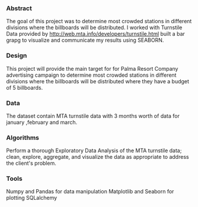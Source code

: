 ### Abstract
The goal of this project was to determine most crowded stations in different divisions where the billboards will be distributed. I worked with Turnstile Data provided by http://web.mta.info/developers/turnstile.html
   built a bar grapg to visualize and communicate my results using SEABORN.
   
 ### Design

This project will provide the main target for for Palma Resort Company advertising campaign to determine most crowded stations in different divisions where the billboards will be distributed where they have a budget of 5 billboards.



### Data
The dataset contain MTA turnstile data
with 3 months worth of data for january ,february and march.



### Algorithms

Perform a thorough Exploratory Data Analysis of the MTA turnstile data; clean, explore, aggregate, and visualize the data as appropriate to address the client's problem.


### Tools

Numpy and Pandas for data manipulation
Matplotlib and Seaborn for plotting
SQLalchemy 

